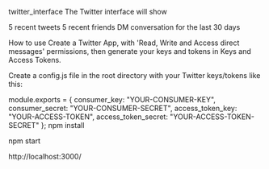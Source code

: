 twitter_interface
The Twitter interface will show

5 recent tweets 5 recent friends DM conversation for the last 30 days



How to use
Create a Twitter App, with 'Read, Write and Access direct messages' permissions, then generate your keys and tokens in Keys and Access Tokens.

Create a config.js file in the root directory with your Twitter keys/tokens like this:

module.exports = {
  consumer_key: "YOUR-CONSUMER-KEY",
  consumer_secret: "YOUR-CONSUMER-SECRET",
  access_token_key: "YOUR-ACCESS-TOKEN",
  access_token_secret: "YOUR-ACCESS-TOKEN-SECRET"
};
npm install

npm start

http://localhost:3000/
